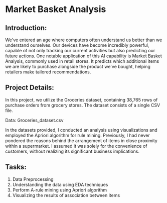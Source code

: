 # Market Basket Analysis

## Introduction:
We've entered an age where computers often understand us better than we understand ourselves. Our devices have become incredibly powerful, capable of not only tracking our current activities but also predicting our future actions. One notable application of this AI capability is Market Basket Analysis, commonly used in retail stores. It predicts which additional items we are likely to purchase alongside the product we've bought, helping retailers make tailored recommendations.

## Project Details:
In this project, we utilize the Groceries dataset, containing 38,765 rows of purchase orders from grocery stores. The dataset consists of a single CSV file.

Data: Groceries_dataset.csv

In the datasets provided, I conducted an analysis using visualizations and employed the Apriori algorithm for rule mining. Previously, I had never pondered the reasons behind the arrangement of items in close proximity within a supermarket. I assumed it was solely for the convenience of customers, without realizing its significant business implications.

## Tasks:
1. Data Preprocessing
2. Understanding the data using EDA techniques
3. Perform A-rule mining using Apriori algorithm
4. Visualizing the results of association between items